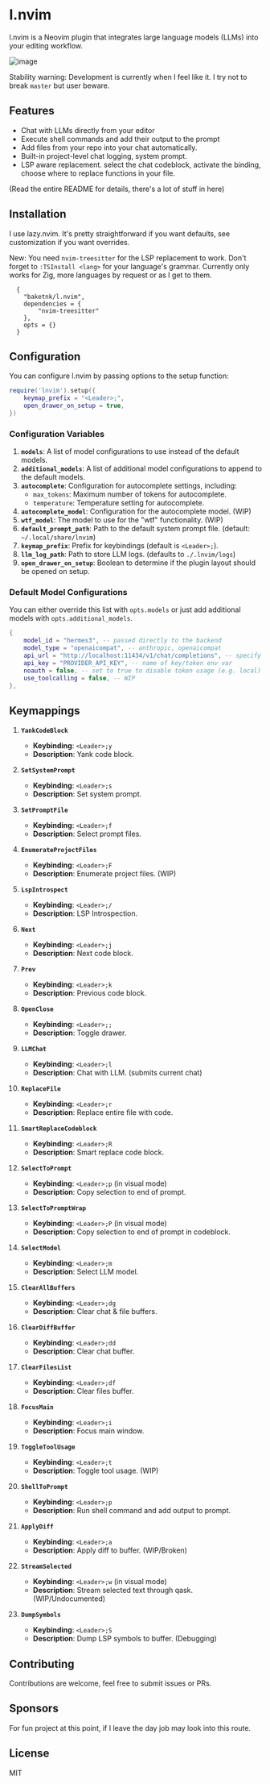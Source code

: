 # l.nvim
l.nvim is a Neovim plugin that integrates large language models (LLMs) into your editing workflow.

![image](https://repository-images.githubusercontent.com/847120613/b73bed30-4aa2-4fbf-9ffc-9c870915cb38)

Stability warning: Development is currently when I feel like it. I try not to break `master` but user beware.

## Features

- Chat with LLMs directly from your editor
- Execute shell commands and add their output to the prompt
- Add files from your repo into your chat automatically.
- Built-in project-level chat logging, system prompt.
- LSP aware replacement. select the chat codeblock, activate the binding, choose where to replace functions in your file.

(Read the entire README for details, there's a lot of stuff in here)

## Installation

I use lazy.nvim. It's pretty straightforward if you want defaults, see customization if you want overrides.

New: You need `nvim-treesitter` for the LSP replacement to work. Don't forget to `:TSInstall <lang>` for your language's grammar. Currently only works for Zig, more languages by request or as I get to them.

```
  {
    "baketnk/l.nvim",
    dependencies = {
        "nvim-treesitter"
    },
    opts = {}
  }
```

## Configuration

You can configure l.nvim by passing options to the setup function:

```lua
require('lnvim').setup({
	keymap_prefix = "<Leader>;",
	open_drawer_on_setup = true,
})
```

### Configuration Variables

1. **`models`**: A list of model configurations to use instead of the default models.
2. **`additional_models`**: A list of additional model configurations to append to the default models.
3. **`autocomplete`**: Configuration for autocomplete settings, including:
   - `max_tokens`: Maximum number of tokens for autocomplete.
   - `temperature`: Temperature setting for autocomplete.
4. **`autocomplete_model`**: Configuration for the autocomplete model. (WIP)
5. **`wtf_model`**: The model to use for the "wtf" functionality. (WIP)
6. **`default_prompt_path`**: Path to the default system prompt file. (default: `~/.local/share/lnvim`)
7. **`keymap_prefix`**: Prefix for keybindings (default is `<Leader>;`).
8. **`llm_log_path`**: Path to store LLM logs. (defaults to `./.lnvim/logs`)
9. **`open_drawer_on_setup`**: Boolean to determine if the plugin layout should be opened on setup.

### Default Model Configurations

You can either override this list with `opts.models` or just add additional models with `opts.additional_models`. 

```lua
{
    model_id = "hermes3", -- passed directly to the backend
    model_type = "openaicompat", -- anthropic, openaicompat
    api_url = "http://localhost:11434/v1/chat/completions", -- specify the exact URL, not just /v1
    api_key = "PROVIDER_API_KEY", -- name of key/token env var
    noauth = false, -- set to true to disable token usage (e.g. local)
    use_toolcalling = false, -- WIP
},
```

## Keymappings

1. **`YankCodeBlock`**
   - **Keybinding**: `<Leader>;y`
   - **Description**: Yank code block.

2. **`SetSystemPrompt`**
   - **Keybinding**: `<Leader>;s`
   - **Description**: Set system prompt.

3. **`SetPromptFile`**
   - **Keybinding**: `<Leader>;f`
   - **Description**: Select prompt files.

4. **`EnumerateProjectFiles`**
   - **Keybinding**: `<Leader>;F`
   - **Description**: Enumerate project files. (WIP)

5. **`LspIntrospect`**
   - **Keybinding**: `<Leader>;/`
   - **Description**: LSP Introspection.

6. **`Next`**
   - **Keybinding**: `<Leader>;j`
   - **Description**: Next code block.

7. **`Prev`**
   - **Keybinding**: `<Leader>;k`
   - **Description**: Previous code block.

8. **`OpenClose`**
   - **Keybinding**: `<Leader>;;`
   - **Description**: Toggle drawer.

9. **`LLMChat`**
   - **Keybinding**: `<Leader>;l`
   - **Description**: Chat with LLM. (submits current chat)

10. **`ReplaceFile`**
    - **Keybinding**: `<Leader>;r`
    - **Description**: Replace entire file with code.

11. **`SmartReplaceCodeblock`**
    - **Keybinding**: `<Leader>;R`
    - **Description**: Smart replace code block.

12. **`SelectToPrompt`**
    - **Keybinding**: `<Leader>;p` (in visual mode)
    - **Description**: Copy selection to end of prompt.

13. **`SelectToPromptWrap`**
    - **Keybinding**: `<Leader>;P` (in visual mode)
    - **Description**: Copy selection to end of prompt in codeblock.

14. **`SelectModel`**
    - **Keybinding**: `<Leader>;m`
    - **Description**: Select LLM model.

15. **`ClearAllBuffers`**
    - **Keybinding**: `<Leader>;dg`
    - **Description**: Clear chat & file buffers.

16. **`ClearDiffBuffer`**
    - **Keybinding**: `<Leader>;dd`
    - **Description**: Clear chat buffer.

17. **`ClearFilesList`**
    - **Keybinding**: `<Leader>;df`
    - **Description**: Clear files buffer.

18. **`FocusMain`**
    - **Keybinding**: `<Leader>;i`
    - **Description**: Focus main window.

19. **`ToggleToolUsage`**
    - **Keybinding**: `<Leader>;t`
    - **Description**: Toggle tool usage. (WIP)

20. **`ShellToPrompt`**
    - **Keybinding**: `<Leader>;p`
    - **Description**: Run shell command and add output to prompt.

21. **`ApplyDiff`**
    - **Keybinding**: `<Leader>;a`
    - **Description**: Apply diff to buffer. (WIP/Broken)

22. **`StreamSelected`**
    - **Keybinding**: `<Leader>;w` (in visual mode)
    - **Description**: Stream selected text through qask. (WIP/Undocumented)

23. **`DumpSymbols`**
    - **Keybinding**: `<Leader>;S`
    - **Description**: Dump LSP symbols to buffer. (Debugging)


## Contributing

Contributions are welcome, feel free to submit issues or PRs.

## Sponsors

For fun project at this point, if I leave the day job may look into this route.

## License

MIT

